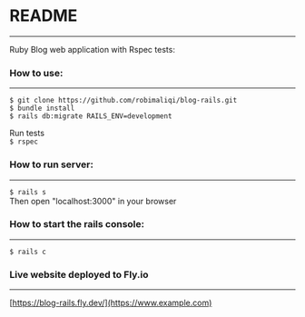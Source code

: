 # README

---

Ruby Blog web application with Rspec tests:

### How to use:

---

`$ git clone https://github.com/robimaliqi/blog-rails.git`<br />
`$ bundle install`<br />
`$ rails db:migrate RAILS_ENV=development`<br />

Run tests<br />
`$ rspec`

### How to run server:

---

`$ rails s`<br />
Then open "localhost:3000" in your browser

### How to start the rails console:

---

`$ rails c`

### Live website deployed to Fly.io

---

[https://blog-rails.fly.dev/](https://www.example.com)
